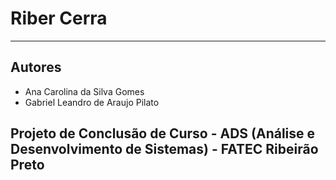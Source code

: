 # Riber Cerra

---

## Autores
- Ana Carolina da Silva Gomes
- Gabriel Leandro de Araujo Pilato
  
## Projeto de Conclusão de Curso - ADS (Análise e Desenvolvimento de Sistemas) - FATEC Ribeirão Preto
